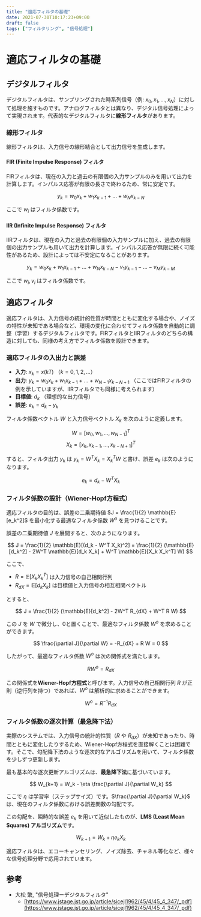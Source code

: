 ```yaml
---
title: "適応フィルタの基礎"
date: 2021-07-30T10:17:23+09:00
draft: false
tags: ["フィルタリング", "信号処理"] 
---
```

<!--more-->
# 適応フィルタの基礎

## デジタルフィルタ

デジタルフィルタは、サンプリングされた時系列信号（例: $x_0, x_1, \dots, x_N$）に対して処理を施すものです。アナログフィルタとは異なり、デジタル信号処理によって実現されます。代表的なデジタルフィルタに**線形フィルタ**があります。

### 線形フィルタ

線形フィルタは、入力信号の線形結合として出力信号を生成します。

#### FIR (Finite Impulse Response) フィルタ

FIRフィルタは、現在の入力と過去の有限個の入力サンプルのみを用いて出力を計算します。インパルス応答が有限の長さで終わるため、常に安定です。

$$ y_k = w_0 x_k + w_1 x_{k-1} + \dots + w_N x_{k-N} $$

ここで $w_i$ はフィルタ係数です。

#### IIR (Infinite Impulse Response) フィルタ

IIRフィルタは、現在の入力と過去の有限個の入力サンプルに加え、過去の有限個の出力サンプルも用いて出力を計算します。インパルス応答が無限に続く可能性があるため、設計によっては不安定になることがあります。

$$ y_k = w_0 x_k + w_1 x_{k-1} + \dots + w_N x_{k-N} - v_1 y_{k-1} - \dots - v_M y_{k-M} $$

ここで $w_i, v_i$ はフィルタ係数です。

## 適応フィルタ

適応フィルタは、入力信号の統計的性質が時間とともに変化する場合や、ノイズの特性が未知である場合など、環境の変化に合わせてフィルタ係数を自動的に調整（学習）するデジタルフィルタです。FIRフィルタとIIRフィルタのどちらの構造に対しても、同様の考え方でフィルタ係数を設計できます。

### 適応フィルタの入出力と誤差

-   **入力**: $x_k = x(kT)$ （$k=0, 1, 2, \dots$）
-   **出力**: $y_k = w_0 x_k + w_1 x_{k-1} + \dots + w_{N-1} x_{k-N+1}$
    （ここではFIRフィルタの例を示していますが、IIRフィルタでも同様に考えられます）
-   **目標値**: $d_k$ （理想的な出力信号）
-   **誤差**: $e_k = d_k - y_k$

フィルタ係数ベクトル $W$ と入力信号ベクトル $X_k$ を次のように定義します。

$$ W = [w_0, w_1, \dots, w_{N-1}]^T $$
$$ X_k = [x_k, x_{k-1}, \dots, x_{k-N+1}]^T $$

すると、フィルタ出力 $y_k$ は $y_k = W^T X_k = X_k^T W$ と書け、誤差 $e_k$ は次のようになります。

$$ e_k = d_k - W^T X_k $$

### フィルタ係数の設計（Wiener-Hopf方程式）

適応フィルタの目的は、誤差の二乗期待値 $J = \frac{1}{2} \mathbb{E}[e_k^2]$ を最小化する最適なフィルタ係数 $W^o$ を見つけることです。

誤差の二乗期待値 $J$ を展開すると、次のようになります。

$$ J = \frac{1}{2} \mathbb{E}[(d_k - W^T X_k)^2] = \frac{1}{2} (\mathbb{E}[d_k^2] - 2W^T \mathbb{E}[d_k X_k] + W^T \mathbb{E}[X_k X_k^T] W) $$

ここで、
-   $R = \mathbb{E}[X_k X_k^T]$ は入力信号の自己相関行列
-   $R_{dX} = \mathbb{E}[d_k X_k]$ は目標値と入力信号の相互相関ベクトル

とすると、

$$ J = \frac{1}{2} (\mathbb{E}[d_k^2] - 2W^T R_{dX} + W^T R W) $$

この $J$ を $W$ で微分し、0と置くことで、最適なフィルタ係数 $W^o$ を求めることができます。

$$ \frac{\partial J}{\partial W} = -R_{dX} + R W = 0 $$

したがって、最適なフィルタ係数 $W^o$ は次の関係式を満たします。

$$ R W^o = R_{dX} $$

この関係式を**Wiener-Hopf方程式**と呼びます。入力信号の自己相関行列 $R$ が正則（逆行列を持つ）であれば、$W^o$ は解析的に求めることができます。

$$ W^o = R^{-1} R_{dX} $$

### フィルタ係数の逐次計算（最急降下法）

実際のシステムでは、入力信号の統計的性質（$R$ や $R_{dX}$）が未知であったり、時間とともに変化したりするため、Wiener-Hopf方程式を直接解くことは困難です。そこで、勾配降下法のような逐次的なアルゴリズムを用いて、フィルタ係数を少しずつ更新します。

最も基本的な逐次更新アルゴリズムは、**最急降下法**に基づいています。

$$ W_{k+1} = W_k - \eta \frac{\partial J}{\partial W_k} $$

ここで $\eta$ は学習率（ステップサイズ）です。$\frac{\partial J}{\partial W_k}$ は、現在のフィルタ係数における誤差関数の勾配です。

この勾配を、瞬時的な誤差 $e_k$ を用いて近似したものが、**LMS (Least Mean Squares) アルゴリズム**です。

$$ W_{k+1} = W_k + \eta e_k X_k $$

適応フィルタは、エコーキャンセリング、ノイズ除去、チャネル等化など、様々な信号処理分野で応用されています。

## 参考
-   大松 繁, "信号処理ーデジタルフィルタ"
    -   [https://www.jstage.jst.go.jp/article/sicejl1962/45/4/45_4_347/_pdf](https://www.jstage.jst.go.jp/article/sicejl1962/45/4/45_4_347/_pdf)